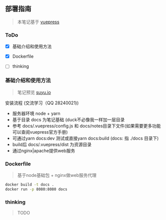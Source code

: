 ## 部署指南

> 本笔记基于 [vuepress](https://github.com/vuejs/vuepress) 

### ToDo

- [x] 基础介绍和使用方法

- [x] Dockerfile

- [ ] thinking

### 基础介绍和使用方法

> 笔记预览 [suyu.io](https://suyu.io)

安装流程 (交流学习（QQ 28240021))
- 服务器环境 node + yarn 
- 基于目录 docs 为笔记基础 (duck不必像我一样加一层目录
- 参考 docs/.vuepress/config.js 和 docs/notes目录下文件(如果需要更多功能可以查阅vuepress官方手册)
- 可通过yarn docs:dev 测试或直接yarn docs:build (docs: 指 ./docs 目录下)
- build后 docs/.vuepress/dist 为资源目录
- 通过nginx|apache提供web服务

### Dockerfile

> 基于node基础包 + nginx做web服务代理

```sh
docker build -t docs .
docker run -p 8080:8080 docs
```


### thinking
> TODO